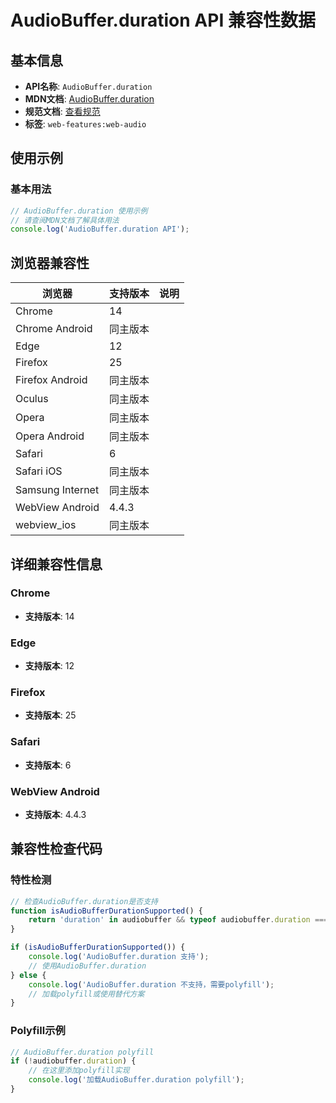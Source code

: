 # AudioBuffer.duration API 兼容性数据

## 基本信息

- **API名称**: `AudioBuffer.duration`
- **MDN文档**: [AudioBuffer.duration](https://developer.mozilla.org/docs/Web/API/AudioBuffer/duration)
- **规范文档**: [查看规范](https://webaudio.github.io/web-audio-api/#dom-audiobuffer-duration)
- **标签**: `web-features:web-audio`

## 使用示例

### 基本用法

```javascript
// AudioBuffer.duration 使用示例
// 请查阅MDN文档了解具体用法
console.log('AudioBuffer.duration API');
```

## 浏览器兼容性

| 浏览器 | 支持版本 | 说明 |
|--------|----------|------|
| Chrome | 14 |  |
| Chrome Android | 同主版本 |  |
| Edge | 12 |  |
| Firefox | 25 |  |
| Firefox Android | 同主版本 |  |
| Oculus | 同主版本 |  |
| Opera | 同主版本 |  |
| Opera Android | 同主版本 |  |
| Safari | 6 |  |
| Safari iOS | 同主版本 |  |
| Samsung Internet | 同主版本 |  |
| WebView Android | 4.4.3 |  |
| webview_ios | 同主版本 |  |

## 详细兼容性信息

### Chrome

- **支持版本**: 14

### Edge

- **支持版本**: 12

### Firefox

- **支持版本**: 25

### Safari

- **支持版本**: 6

### WebView Android

- **支持版本**: 4.4.3

## 兼容性检查代码

### 特性检测

```javascript
// 检查AudioBuffer.duration是否支持
function isAudioBufferDurationSupported() {
    return 'duration' in audiobuffer && typeof audiobuffer.duration === 'function';
}

if (isAudioBufferDurationSupported()) {
    console.log('AudioBuffer.duration 支持');
    // 使用AudioBuffer.duration
} else {
    console.log('AudioBuffer.duration 不支持，需要polyfill');
    // 加载polyfill或使用替代方案
}
```

### Polyfill示例

```javascript
// AudioBuffer.duration polyfill
if (!audiobuffer.duration) {
    // 在这里添加polyfill实现
    console.log('加载AudioBuffer.duration polyfill');
}
```

